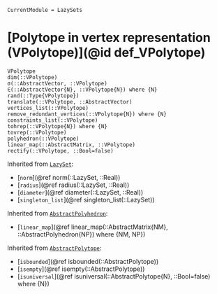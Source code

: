 ```@meta
CurrentModule = LazySets
```

# [Polytope in vertex representation (VPolytope)](@id def_VPolytope)

```@docs
VPolytope
dim(::VPolytope)
σ(::AbstractVector, ::VPolytope)
∈(::AbstractVector{N}, ::VPolytope{N}) where {N}
rand(::Type{VPolytope})
translate(::VPolytope, ::AbstractVector)
vertices_list(::VPolytope)
remove_redundant_vertices(::VPolytope{N}) where {N}
constraints_list(::VPolytope)
tohrep(::VPolytope{N}) where {N}
tovrep(::VPolytope)
polyhedron(::VPolytope)
linear_map(::AbstractMatrix, ::VPolytope)
rectify(::VPolytope, ::Bool=false)
```
Inherited from [`LazySet`](@ref):
* [`norm`](@ref norm(::LazySet, ::Real))
* [`radius`](@ref radius(::LazySet, ::Real))
* [`diameter`](@ref diameter(::LazySet, ::Real))
* [`singleton_list`](@ref singleton_list(::LazySet))

Inherited from [`AbstractPolyhedron`](@ref):
* [`linear_map`](@ref linear_map(::AbstractMatrix{NM}, ::AbstractPolyhedron{NP}) where {NM, NP})

Inherited from [`AbstractPolytope`](@ref):
* [`isbounded`](@ref isbounded(::AbstractPolytope))
* [`isempty`](@ref isempty(::AbstractPolytope))
* [`isuniversal`](@ref isuniversal(::AbstractPolytope{N}, ::Bool=false) where {N})
